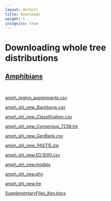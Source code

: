 ```yaml
---
layout: default
title: Downloads
weight: 5
incognito: true
---
```


Downloading whole tree distributions
====================================

## [Amphibians](#amphibians)

<br /> 

[amph_region_assignments.csv](https://storage.googleapis.com/data.vertlife.org/trees/download/amph_region_assignments.csv)

[amph_shl_new_Backbone.csv](https://storage.googleapis.com/data.vertlife.org/trees/download/amph_shl_new_Backbone.csv)

[amph_shl_new_Classification.csv](https://storage.googleapis.com/data.vertlife.org/trees/download/amph_shl_new_Classification.csv)

[amph_shl_new_Consensus_7238.tre](https://storage.googleapis.com/data.vertlife.org/trees/download/amph_shl_new_Consensus_7238.tre)

[amph_shl_new_GenBank.csv](https://storage.googleapis.com/data.vertlife.org/trees/download/amph_shl_new_GenBank.csv)

[amph_shl_new_PASTIS.zip](https://storage.googleapis.com/data.vertlife.org/trees/download/amph_shl_new_PASTIS.zip)

[amph_shl_new.ED.1000.csv](https://storage.googleapis.com/data.vertlife.org/trees/download/amph_shl_new.ED.1000.csv)

[amph_shl_new.models](https://storage.googleapis.com/data.vertlife.org/trees/download/amph_shl_new.models)

[amph_shl_new.phy](https://storage.googleapis.com/data.vertlife.org/trees/download/amph_shl_new.phy)

[amph_shl_new.tre](https://storage.googleapis.com/data.vertlife.org/trees/download/amph_shl_new.tre)

[SupplementaryFiles_Key.docx](https://storage.googleapis.com/data.vertlife.org/trees/download/SupplementaryFiles_Key.docx)
